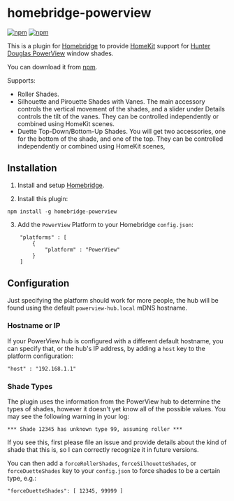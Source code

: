 # homebridge-powerview
[![npm](https://img.shields.io/npm/v/homebridge-powerview.svg)](https://www.npmjs.com/package/homebridge-powerview)
[![npm](https://img.shields.io/npm/dt/homebridge-powerview.svg)](https://www.npmjs.com/package/homebridge-powerview)

This is a plugin for [Homebridge](https://github.com/nfarina/homebridge) to provide [HomeKit](https://www.apple.com/uk/ios/home/) support for [Hunter Douglas PowerView](https://www.hunterdouglas.com/operating-systems/motorized/powerview-motorization) window shades.

You can download it from [npm](https://www.npmjs.com/package/homebridge-powerview).

Supports:

 * Roller Shades.
 * Silhouette and Pirouette Shades with Vanes. The main accessory controls the vertical movement of the shades, and a slider under Details controls the tilt of the vanes. They can be controlled independently or combined using HomeKit scenes.
 * Duette Top-Down/Bottom-Up Shades. You will get two accessories, one for the bottom of the shade, and one of the top. They can be controlled independently or combined using HomeKit scenes,

## Installation

1. Install and setup [Homebridge](https://github.com/nfarina/homebridge).

2. Install this plugin:
```
npm install -g homebridge-powerview
```
3. Add the `PowerView` Platform to your Homebridge `config.json`:

```
    "platforms" : [
        {   
            "platform" : "PowerView"
        }
    ]
```

## Configuration

Just specifying the platform should work for more people, the hub will be found using the default `powerview-hub.local` mDNS hostname.

### Hostname or IP

If your PowerView hub is configured with a different default hostname, you can specify that, or the hub's IP address, by adding a `host` key to the platform configuration:

```
"host" : "192.168.1.1"
```

### Shade Types

The plugin uses the information from the PowerView hub to determine the types of shades, however it doesn't yet know all of the possible values. You may see the following warning in your log:

```
*** Shade 12345 has unknown type 99, assuming roller ***
```

If you see this, first please file an issue and provide details about the kind of shade that this is, so I can correctly recognize it in future versions.

You can then add a `forceRollerShades`, `forceSilhouetteShades`, or `forceDuetteShades` key to your `config.json` to force shades to be a certain type, e.g.:

```
"forceDuetteShades": [ 12345, 99999 ]
```